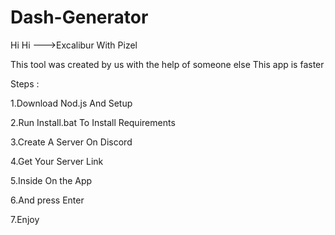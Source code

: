# Dash-Generator

Hi Hi --->Excalibur With Pizel


This tool was created by us with the help of someone else
This app is faster


Steps : 

1.Download Nod.js And Setup 

2.Run Install.bat To Install Requirements

3.Create A Server On Discord 

4.Get Your Server Link 

5.Inside On the App

6.And press Enter

7.Enjoy

